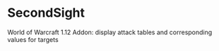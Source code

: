 # SecondSight
World of Warcraft 1.12 Addon: display attack tables and corresponding values for targets
